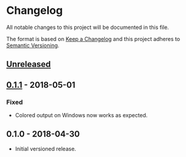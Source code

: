 # Changelog

All notable changes to this project will be documented in this file.

The format is based on [Keep a Changelog](http://keepachangelog.com/en/1.0.0/)
and this project adheres to [Semantic Versioning](http://semver.org/spec/v2.0.0.html).

## [Unreleased]

## [0.1.1] - 2018-05-01

### Fixed

- Colored output on Windows now works as expected.

## 0.1.0 - 2018-04-30

- Initial versioned release.

[Unreleased]: https://github.com/Calinou/ipinfo/compare/v0.1.1...HEAD
[0.1.1]: https://github.com/Calinou/ipinfo/compare/v0.1.0...v0.1.1
